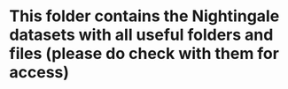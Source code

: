 # This folder contains the Nightingale datasets with all useful folders and files (please do check with them for access)